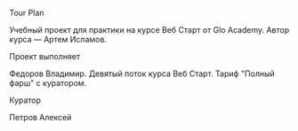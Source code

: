 Tour Plan

Учебный проект для практики на курсе Веб Старт от Glo Academy. Автор курса — Артем Исламов.

Проект выполняет

Федоров Владимир. Девятый поток курса Веб Старт. Тариф "Полный фарш" с куратором.

Куратор

Петров Алексей